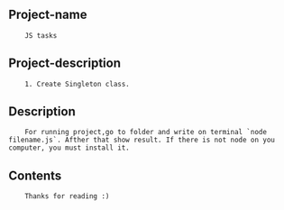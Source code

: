 ## Project-name
        JS tasks


## Project-description
        1. Create Singleton class.


## Description
        For running project,go to folder and write on terminal `node filename.js`. Afther that show result. If there is not node on you computer, you must install it.


## Contents
        Thanks for reading :)